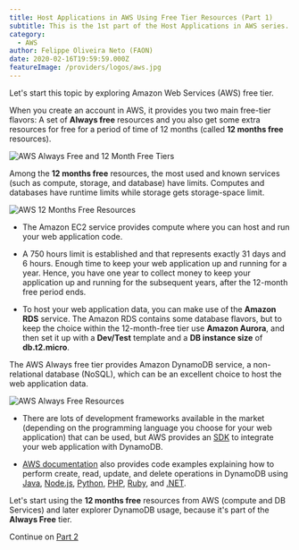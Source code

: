 ```yaml
---
title: Host Applications in AWS Using Free Tier Resources (Part 1)
subtitle: This is the 1st part of the Host Applications in AWS series.
category:
  - AWS
author: Felippe Oliveira Neto (FAON)
date: 2020-02-16T19:59:59.000Z
featureImage: /providers/logos/aws.jpg
---
```

Let's start this topic by exploring Amazon Web Services (AWS) free tier.

When you create an account in AWS, it provides you two main free-tier flavors: A set of **Always free** resources and you also get some extra resources for free for a period of time of 12 months (called **12 months free** resources).

![AWS Always Free and 12 Month Free Tiers](/uploads/aws/aws-always-free-12-month-free-tier.jpg)

Among the **12 months free** resources, the most used and known services (such as compute, storage, and database) have limits.  Computes and databases have runtime limits while storage gets storage-space limit.

![AWS 12 Months Free Resources](/uploads/aws/aws-12-months-free-resources.jpg)

* The Amazon EC2 service provides compute where you can host and run your web application code.

* A 750 hours limit is established and that represents exactly 31 days and 6 hours. Enough time to keep your web application up and running for a year. Hence, you have one year to collect money to keep your application up and running for the subsequent years, after the 12-month free period ends.

* To host your web application data, you can make use of the **Amazon RDS** service. The Amazon RDS contains some database flavors, but to keep the choice within the 12-month-free tier use **Amazon Aurora**, and then set it up with a **Dev/Test** template and a **DB instance size** of **db.t2.micro**.

The AWS Always free tier provides Amazon DynamoDB service, a non-relational database (NoSQL), which can be an excellent choice to host the web application data.

![AWS Always Free Resources](/uploads/aws/aws-always-free-resources.jpg)

* There are lots of development frameworks available in the market (depending on the programming language you choose for your web application) that can be used, but AWS provides an [SDK](https://docs.aws.amazon.com/amazondynamodb/latest/developerguide/DynamoDBLocal.html) to integrate your web application with DynamoDB.

* [AWS documentation](https://docs.aws.amazon.com/amazondynamodb/latest/developerguide/GettingStarted.html) also provides code examples explaining how to perform create, read, update, and delete operations in DynamoDB using [Java](https://docs.aws.amazon.com/amazondynamodb/latest/developerguide/GettingStarted.Java.03.html), [Node.js](https://docs.aws.amazon.com/amazondynamodb/latest/developerguide/GettingStarted.NodeJs.03.html), [Python](https://docs.aws.amazon.com/amazondynamodb/latest/developerguide/GettingStarted.Python.03.html), [PHP](https://docs.aws.amazon.com/amazondynamodb/latest/developerguide/GettingStarted.PHP.03.html), [Ruby](https://docs.aws.amazon.com/amazondynamodb/latest/developerguide/GettingStarted.Ruby.03.html), and [.NET](https://docs.aws.amazon.com/amazondynamodb/latest/developerguide/GettingStarted.NET.html).

Let's start using the **12 months free** resources from AWS (compute and DB Services) and later explorer DynamoDB usage, because it's part of the **Always Free** tier.

Continue on [Part 2](/aws-host-apps-part-2)
